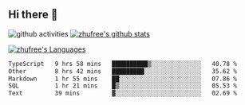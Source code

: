 ## Hi there 👋
![github activities](https://metrics.lecoq.io/zhufree?template=terminal)
[![zhufree's github stats](https://github-readme-stats.vercel.app/api?username=zhufree&show_icons=true&count_private=true)](https://github.com/anuraghazra/github-readme-stats)

[![zhufree's Languages](https://github-readme-stats.vercel.app/api/top-langs/?username=zhufree&layout=compact&langs_count=10)](https://github.com/anuraghazra/github-readme-stats)
<!--START_SECTION:waka-->

```txt
TypeScript   9 hrs 58 mins   ██████████▒░░░░░░░░░░░░░░   40.78 %
Other        8 hrs 42 mins   █████████░░░░░░░░░░░░░░░░   35.62 %
Markdown     1 hr 55 mins    ██░░░░░░░░░░░░░░░░░░░░░░░   07.86 %
SQL          1 hr 21 mins    █▒░░░░░░░░░░░░░░░░░░░░░░░   05.53 %
Text         39 mins         ▓░░░░░░░░░░░░░░░░░░░░░░░░   02.69 %
```

<!--END_SECTION:waka-->

<!--
**zhufree/zhufree** is a ✨ _special_ ✨ repository because its `README.md` (this file) appears on your GitHub profile.

Here are some ideas to get you started:

- 🔭 I’m currently working on ...
- 🌱 I’m currently learning ...
- 👯 I’m looking to collaborate on ...
- 🤔 I’m looking for help with ...
- 💬 Ask me about ...
- 📫 How to reach me: ...
- 😄 Pronouns: ...
- ⚡ Fun fact: ...
-->
